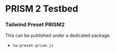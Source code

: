 # PRISM 2 Testbed

### Tailwind Preset PRISM2
This can be published under a dedicated package.

- `tw-preset-prism.js`
